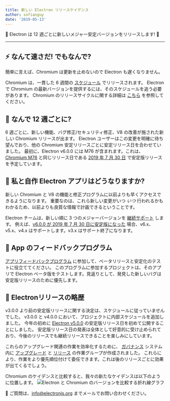 ```yaml
---
title: 新しい Electron リリースケイデンス
author: sofianguy
date: '2019-05-13'
---
```


🎉 Electron は 12 週ごとに新しいメジャー安定バージョンをリリースします! 🎉

---

## ⚡️ なんて速さだ! でもなんで?

簡単に言えば、Chromium は更新を止めないので Electron も遅くなりません。

Chromium は、一貫した 6 週間の [スケジュール](https://www.chromium.org/developers/calendar) でリリースされます。 Electron で Chromium の最新バージョンを提供するには、そのスケジュールを追う必要があります。 Chromium のリリースサイクルに関する詳細は [こちら](https://chromium.googlesource.com/chromium/src/+/master/docs/process/release_cycle.md) を参照してください。

## 🚀 なんで 12 週ごとに?

6 週ごとに、新しい機能、バグ修正/セキュリティ修正、V8 の改善が施された新しい Chromium リリースが出ます。 Electron ユーザーはこの変更を明確に待ち望んでおり、他の Chromium 安定リリースごとに安定リリース日を合わせていました。 最初に、Electron v6.0.0 には M76 が含まれます。これは、[Chromium M76](https://www.chromestatus.com/features/schedule) と同じリリース日である [2019 年 7 月 30 日](https://electronjs.org/docs/tutorial/electron-timelines#600-release-schedule) で安定版リリースを予定しています。

## 🚧 私と自作 Electron アプリはどうなりますか?

新しい Chromium と V8 の機能と修正プログラムに以前よりも早くアクセスできるようになります。 重要なのは、これら新しい変更がいつ _いつ_ 行われるかもわかるため、以前よりも良質な情報で計画できるということです。

Electron チームは、新しい順に 3 つのメジャーバージョンを [継続サポート](https://electronjs.org/docs/tutorial/support#supported-versions) します。 例えば、[v6.0.0 が 2019 年 7 月 30 日に安定版になった](https://electronjs.org/docs/tutorial/electron-timelines#600-release-schedule) 場合、v6.x、v5.x、v4.x はサポートします。v3.x はサポート終了になります。

## 💬 App のフィードバックプログラム

[アプリフィードバックプログラム](https://electronjs.org/blog/app-feedback-program) に参加して、ベータリリースと安定化のテストに役立ててください。 このプログラムに参加するプロジェクトは、そのアプリで Electron ベータ版をテストします。見返りとして、発見した新しいバグは安定版リリースのために優先します。

## 📝 Electronリリースの略歴

v3.0.0 より前の安定版リリースに関する決定は、スケジュールに従っていませんでした。 v3.0.0 と v4.0.0 において、プロジェクトに内部スケジュールを追加しました。 今年の初めに [Electron v5.0.0](https://electronjs.org/blog/electron-5-0-timeline) の安定版リリース日を初めて公開することにしました。 安定版リリース日の発表は全体として好意的に受け止められており、今後のリリースでも継続リリースできることを楽しみにしています。

これらのアップグレード関連の作業を効率化するために、 [ガバナンス](https://electronjs.org/blog/governance) システム内に [アップグレード](https://github.com/electron/governance/tree/master/wg-upgrades) と [リリース](https://github.com/electron/governance/tree/master/wg-releases) の作業グループが作成されました。 これらにより、作業をより優先順位付けて委任できます。これは後のリリースごとに効果が出てくるでしょう。

Chromium のケイデンスと比較すると、我々の新たなケイデンスは以下のように位置します。
<img alt="Electron と Chromium のバージョンを比較する折れ線グラフ" src="https://user-images.githubusercontent.com/2138661/57543187-86340700-7308-11e9-9745-a9371bb29275.png" />

📨 ご質問は、[info@electronjs.org](mailto:info@electronjs.org) までメールでお問い合わせください。
